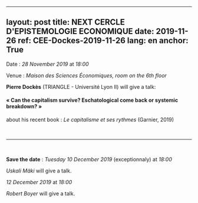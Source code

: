 
---
layout: post
title: NEXT CERCLE D'EPISTEMOLOGIE ECONOMIQUE
date:   2019-11-26
ref: CEE-Dockes-2019-11-26
lang: en
anchor: True
---

<i class="fas fa-table"></i> Date : *28 November 2019* at *18:00*

<i class="fas fa-map-marked"></i> Venue : *Maison des Sciences Économiques, room on the 6th floor*

**Pierre Dockès** (TRIANGLE - Université Lyon II) will give a talk:

#### « Can the capitalism survive? Eschatological come back or systemic breakdown? »

about his recent book :  *Le capitalisme et ses rythmes* (Garnier, 2019)

<!--more-->

<br>
<hr />
<br>


**Save the date** : *Tuesday 10 December 2019* (exceptionnaly) at *18:00*

*Uskali Mäki* will give a talk.

*12 December 2019* at *18:00*

*Robert Boyer* will give a talk.


